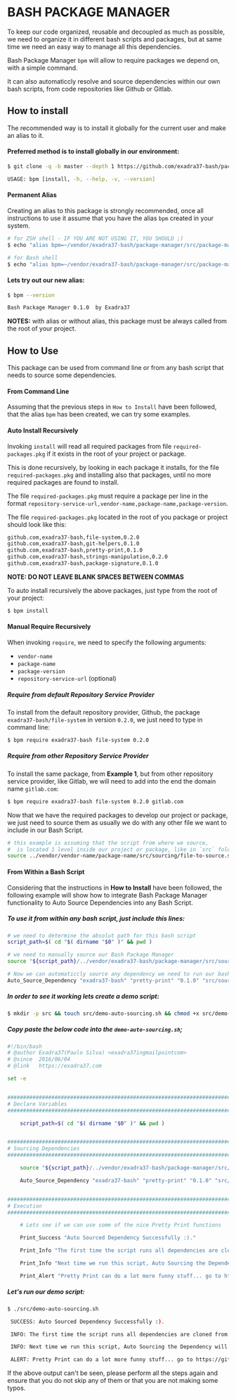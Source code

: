# BASH PACKAGE MANAGER

To keep our code organized, reusable and decoupled as much as possible, we need to organize it in different bash scripts and packages, but at same time we need an easy way to manage all this dependencies.

Bash Package Manager `bpm` will allow to require packages we depend on, with a simple command.

It can also automaticcly resolve and source dependencies within our own bash scripts, from code repositories like Github or Gitlab.


## How to install

The recommended way is to install it globally for the current user and make an alias to it.

#### Preferred method is to install globally in our environment:

```bash
$ git clone -q -b master --depth 1 https://github.com/exadra37-bash/package-manager.git ~/vendor/exadra37-bash/package-manager && cd ~/vendor/exadra37-bash/package-manager && ./src/package-manager.sh

USAGE: bpm [install, -h, --help, -v, --version]
```

#### Permanent Alias

Creating an alias to this package is strongly recommended, once all instructions to use it assume that you have the alias `bpm` created in your system.

```bash
# for ZSH shell - IF YOU ARE NOT USING IT, YOU SHOULD ;)
$ echo "alias bpm=~/vendor/exadra37-bash/package-manager/src/package-manager.sh" >> ~/.zshrc && . ~/.zshrc

# for Bash shell
$ echo "alias bpm=~/vendor/exadra37-bash/package-manager/src/package-manager.sh" >> ~/.bashrc && . ~/.bashrc
```

#### Lets try out our new alias:

```bash
$ bpm --version

Bash Package Manager 0.1.0  by Exadra37
```

**NOTES:** with alias or without alias, this package must be always called from the root of your project.


## How to Use

This package can be used from command line or from any bash script that needs to source some dependencies.

#### From Command Line

Assuming that the previous steps in `How to Install` have been followed, that the alias `bpm` has been created, we can try some examples.

#### Auto Install Recursively

Invoking `install` will read all required packages from file `required-packages.pkg` if it exists in the root of your project or package.

This is done recursively, by looking in each package it installs, for the file `required-packages.pkg` and installing also that packages, until no more required packages are found to install.

The file `required-packages.pkg` must require a package per line in the format `repository-service-url,vendor-name,package-name,package-version`.

The file `required-packages.pkg` located in the root of you package or project should look like this:

```bash
github.com,exadra37-bash,file-system,0.2.0
github.com,exadra37-bash,git-helpers,0.1.0
github.com,exadra37-bash,pretty-print,0.1.0
github.com,exadra37-bash,strings-manipulation,0.2.0
github.com,exadra37-bash,package-signature,0.1.0
```
**NOTE: DO NOT LEAVE BLANK SPACES BETWEEN COMMAS**

To auto install recursively the above packages, just type from the root of your project:

```bash
$ bpm install
```

#### Manual Require Recursively

When invoking `require`, we need to specify the following arguments:

* `vendor-name`
* `package-name`
* `package-version`
* `repository-service-url` (optional)

##### Require from default Repository Service Provider

To install from the default repository provider, Github, the package `exadra37-bash/file-system` in version `0.2.0`, we just need to type in command line:

```bash
$ bpm require exadra37-bash file-system 0.2.0
```

##### Require from other Repository Service Provider

To install the same package, from **Example 1**, but from other repository service provider, like Gitlab, we will need to add into the end the domain name `gitlab.com`:

```bash
$ bpm require exadra37-bash file-system 0.2.0 gitlab.com
```

Now that we have the required packages to develop our project or package, we just need to source them as usually we do with any other file we want to include in our Bash Script.

```bash
# this example is assuming that the script from where we source,
#  is located 1 level inside our project or package, like in `src` folder
source ../vendor/vendor-name/package-name/src/sourcing/file-to-source.sh
```


#### From Within a Bash Script

Considering that the instructions in **How to Install** have been followed, the following example will show how to integrate Bash Package Manager functionality to Auto Source Dependencies into any Bash Script.

##### To use it from within any bash script, just include this lines:

```bash
# we need to determine the absolut path for this bash script
script_path=$( cd "$( dirname "$0" )" && pwd )

# we need to manually source our Bash Package Manager
source "${script_path}/../vendor/exadra37-bash/package-manager/src/sourcing/package-manager-trait.source.sh"

# Now we can automaticcly source any dependency we need to run our bash script
Auto_Source_Dependency "exadra37-bash" "pretty-print" "0.1.0" "src/sourcing/pretty-print-trait.source.sh" "${script_path}/../"
```

##### In order to see it working lets create a demo script:

```bash
$ mkdir -p src && touch src/demo-auto-sourcing.sh && chmod +x src/demo-auto-sourcing.sh && vim src/demo-auto-sourcing.sh
```

##### Copy paste the below code into the `demo-auto-sourcing.sh`;

```bash
#!/bin/bash
# @author Exadra37(Paulo Silva) <exadra37ingmailpointcom>
# @since  2016/06/04
# @link   https://exadra37.com

set -e


#################################################################################################################################################################
# Declare Variables
#################################################################################################################################################################

    script_path=$( cd "$( dirname "$0" )" && pwd )


#################################################################################################################################################################
# Sourcing Dependencies
#################################################################################################################################################################

    source "${script_path}/../vendor/exadra37-bash/package-manager/src/sourcing/package-manager-trait.source.sh"

    Auto_Source_Dependency "exadra37-bash" "pretty-print" "0.1.0" "src/sourcing/pretty-print-trait.source.sh" "${script_path}/../"


#################################################################################################################################################################
# Execution
#################################################################################################################################################################

    # Lets see if we can use some of the nice Pretty Print functions

    Print_Success "Auto Sourced Dependency Successfully :)."

    Print_Info "The first time the script runs all dependencies are cloned from remote repositories, if they do not exist in the vendor folder."

    Print_Info "Next time we run this script, Auto Sourcing the Dependency will not need to clone it, therefore will run faster."

    Print_Alert "Pretty Print can do a lot more funny stuff... go to https://github.com/exadra37-bash/package-manager for more examples."
```

##### Let's run our demo script:

```bash
$ ./src/demo-auto-sourcing.sh

 SUCCESS: Auto Sourced Dependency Successfully :).

 INFO: The first time the script runs all dependencies are cloned from remote repositories, if they do not exist in the vendor folder.

 INFO: Next time we run this script, Auto Sourcing the Dependency will not need to clone it, therefore will run faster.

 ALERT: Pretty Print can do a lot more funny stuff... go to https://github.com/exadra37-bash/pretty-print for more examples.
```

If the above output can't be seen, please perform all the steps again and ensure that you do not skip any of them or that you are not making some typos.
